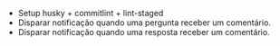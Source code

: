 - Setup husky + commitlint + lint-staged
- Disparar notificação quando uma pergunta receber um comentário.
- Disparar notificação quando uma resposta receber um comentário.
